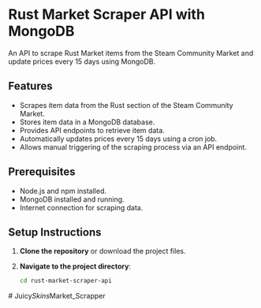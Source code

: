 # Rust Market Scraper API with MongoDB

An API to scrape Rust Market items from the Steam Community Market and update prices every 15 days using MongoDB.

## Features

- Scrapes item data from the Rust section of the Steam Community Market.
- Stores item data in a MongoDB database.
- Provides API endpoints to retrieve item data.
- Automatically updates prices every 15 days using a cron job.
- Allows manual triggering of the scraping process via an API endpoint.

## Prerequisites

- Node.js and npm installed.
- MongoDB installed and running.
- Internet connection for scraping data.

## Setup Instructions

1. **Clone the repository** or download the project files.

2. **Navigate to the project directory**:

   ```bash
   cd rust-market-scraper-api
   ```
#   J u i c y _ S k i n s _ M a r k e t _ S c r a p p e r  
 